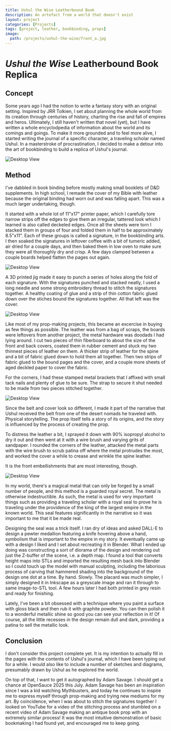 ```yaml
---
title: Ushul the Wise Leatherbound Book
description: An artefact from a world that doesn't exist
layout: project
categories: [Projects]
tags: [project, leather, bookbinding, props]
image:
  path: /projects/ushul-the-wise/front_a.jpg
---
```


# _Ushul the Wise_ Leatherbound Book Replica

## Concept

Some years ago I had the notion to write a fantasy story with an original setting. Inspired by JRR Tolkien, I set about planning the whole world from its creation through centuries of history, charting the rise and fall of empires and heros. Ultimately, I still haven't written that novel (yet), but I have written a whole encyclodpedia of information about the world and its comings and goings. To make it more grounded and to feel more alive, I started writing the journal of a specific character, a traveling scholar named Ushul. In a masterstroke of procrastination, I decided to make a detour into the art of bookbinding to build a replica of Ushul's journal.

![Desktop View](/projects/ushul-the-wise/front_a.jpg)

## Method

I've dabbled in book binding before mostly making small booklets of D&D supplements. In high school, I remade the cover of my Bible with leather because the original binding had worn out and was falling apart. This was a much larger undertaking, though.

It started with a whole lot of 11"x17" printer paper, which I carefully tore narrow strips off the edges to give them an irregular, tattered look which I learned is also called deckeled edges. Once all the sheets were torn I stacked them in groups of four and folded them in half to be approximately 8.5"x11". Each of these groups is called a signature, in the bookbinding arts. I then soaked the signatures in leftover coffee with a bit of tumeric added, air dried for a couple days, and then baked them in low oven to make sure they were all thoroughly dry and crisp. A few days clamped between a couple boards helped flatten the pages out again.

![Desktop View](/projects/ushul-the-wise/inside.jpg)

A 3D printed jig made it easy to punch a series of holes along the fold of each signature. With the signatures punched and stacked neatly, I used a long needle and some strong embroidery thread to stitch the signatures together. A healthy coating of glue and a strip of thin cotton fabric glued down over the stiches bound the signatures together. All that left was the cover.

![Desktop View](/projects/ushul-the-wise/front_b.jpg)

Like most of my prop-making projects, this became an excercise in buying as few things as possible. The leather was from a bag of scraps, the boards were leftovers from another project, the metal hardware was doodads I had lying around. I cut two pieces of thin fiberboard to about the size of the front and back covers, coated them in rubber cement and stuck my two thinnest pieces of leather on them. A thicker strip of leather for the spine and a bit of fabric glued down to hold them all together. Then two strips of fabric glued to the bound pages and the cover, and a couple more sheets of aged deckled paper to cover the fabric.

For the corners, I had these stamped metal brackets that I affixed with small tack nails and plenty of glue to be sure. The strap to secure it shut needed to be made from two pieces stitched together.

![Desktop View](/projects/ushul-the-wise/back.jpg)

Since the belt and cover look so different, I made it part of the narrative that Ushul received the belt from one of the desert nomads he traveled with. Physical storytelling. The prop itself tells a story of its origins, and the story is influenced by the process of creating the prop.

To distress the leather a bit, I sprayed it down with 90% isopropyl alcohol to dry it out and then went at it with a wire brush and varying grits of sandpaper. I rounded the corners of the leather, attacked the metal parts with the wire brush to scrub patina off where the metal protrudes the most, and worked the cover a while to crease and wrinkle the spine leather.

It is the front embellishments that are most interesting, though.

![Desktop View](/projects/ushul-the-wise/front_a.jpg)

In my world, there's a magical metal that can only be forged by a small number of people, and this method is a guarded royal secret. The metal is otherwise indestructible. As such, the metal is used for very important things such as providing a traveling scholar with a royal seal to prove he is traveling under the providence of the king of the largest empire in the known world. This seal features significantly in the narrative so it was important to me that it be made real.

Designing the seal was a trick itself. I ran dry of ideas and asked DALL-E to design a pewter medallion featuring a knife hovering above a hand, symbolism that is important to the empire in my story. It eventually came up with a design I liked and I set about recreating it in Blender. What I ended up doing was constructing a sort of diorama of the design and rendering out just the Z-buffer of the scene, i.e. a depth map. I found a tool that converts height maps into STLs and imported the resulting mesh back into Blender so I could touch up the model with manual sculpting, including the laborious process of carving that hammered shading into the background of the design one dot at a time. By hand. Slowly. The placard was much simpler, I simply designed it in Inkscape as a greyscale image and ran it through to same image-to-STL tool. A few hours later I had both printed in grey resin and ready for finishing.

Lately, I've been a bit obsessed with a technique where you paint a surface with gloss black and then rub it with graphite powder. You can then polish it to a wonderful metallic shine so good you can see your reflection in it! Of course, all the little recesses in the design remain dull and dark, providing a patina to sell the metallic look.

## Conclusion

I don't consider this project complete yet. It is my intention to actually fill in the pages with the contents of Ushul's journal, which I have been typing out for a while. I would also like to include a number of sketches and diagrams, presumably drawn by Ushul as he explored the world.

On top of that, I want to get it autographed by Adam Savage. I should get a chance at OpenSauce 2025 this July. Adam Savage has been an inspiration since I was a kid watching Mythbusters, and today he continues to inspire me to express myself through prop-making and trying new mediums for my art. By coincidence, when I was about to stitch the signatures together I looked on YouTube for a video of the stitching process and stumbled on a recent video of Adam Savage making an antique book prop with an extremely similar process! It was the most intuitive demonstration of basic bookmaking I had found yet, and encouraged me to keep going.